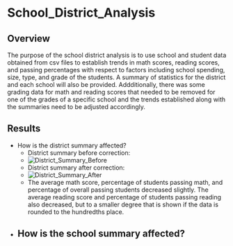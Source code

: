 # School_District_Analysis
## Overview
The purpose of the school district analysis is to use school and student data obtained from csv files to establish trends in math scores, reading scores, and passing percentages with respect to factors including school spending, size, type, and grade of the students. A summary of statistics for the district and each school will also be provided. Addditionally, there was some grading data for math and reading scores that needed to be removed for one of the grades of a specific school and the trends established along with the summaries need to be adjusted accordingly. 
## Results
- How is the district summary affected?
  - District summary before correction:<br/>
  - ![District_Summary_Before](https://user-images.githubusercontent.com/98781992/178567310-757dd947-36f8-447a-bd07-4dd7b8f06658.png)<br/>
  - District summary after correction:<br/>
  - ![District_Summary_After](https://user-images.githubusercontent.com/98781992/178567232-7155ea27-ed9d-4b1b-bda7-ea6dc3d9ec45.png)<br/>
  - The average math score, percentage of students passing math, and percentage of overall passing students decreased slightly. The average reading score and percentage of students passing reading also decreased, but to a smaller degree that is shown if the data is rounded to the hundredths place. 
- How is the school summary affected?
  -
